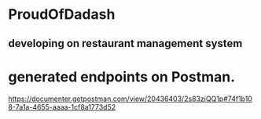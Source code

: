 # ProudOfDadash
## developing on restaurant management system
# generated endpoints on Postman.
https://documenter.getpostman.com/view/20436403/2s83ziQQ1p#74f1b108-7a1a-4655-aaaa-1cf8a1773d52
